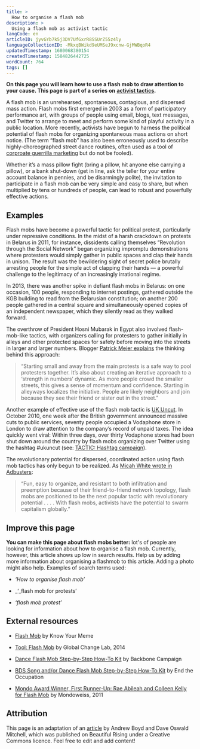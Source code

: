 ```yaml
---
title: >
  How to organise a flash mob
description: >
  Using a flash mob as activist tactic
langCode: en
articleID: jyvGYb7k5j3DV7UfGxrR8SSUrZ55z4ly
languageCollectionID: -MkxqBWikd9eUMSeJ9xcnw-GjMWBqoR4
updatedTimestamp: 1680068380154
createdTimestamp: 1584826442725
wordCount: 764
tags: []
---
```


**On this page you will learn how to use a flash mob to draw attention to your cause. This page is part of a series on** [**activist tactics**](/tactics)**.**

A flash mob is an unrehearsed, spontaneous, contagious, and dispersed mass action. Flash mobs first emerged in 2003 as a form of participatory performance art, with groups of people using email, blogs, text messages, and Twitter to arrange to meet and perform some kind of playful activity in a public location. More recently, activists have begun to harness the political potential of flash mobs for organizing spontaneous mass actions on short notice. (The term “flash mob” has also been erroneously used to describe highly-choreographed street dance routines, often used as a tool of [corproate guerrilla marketing](http://www.magnifydigital.com/blog/using-a-flash-mob-to-create-brand-awareness) but do not be fooled).

Whether it’s a mass pillow fight (bring a pillow, hit anyone else carrying a pillow), or a bank shut-down (get in line, ask the teller for your entire account balance in pennies, and be disarmingly polite), the invitation to participate in a flash mob can be very simple and easy to share, but when multiplied by tens or hundreds of people, can lead to robust and powerfully effective actions.

## Examples

Flash mobs have become a powerful tactic for political protest, particularly under repressive conditions. In the midst of a harsh crackdown on protests in Belarus in 2011, for instance, dissidents calling themselves “Revolution through the Social Network” began organizing impromptu demonstrations where protesters would simply gather in public spaces and clap their hands in unison. The result was the bewildering sight of secret police brutally arresting people for the simple act of clapping their hands — a powerful challenge to the legitimacy of an increasingly irrational regime.

In 2013, there was another spike in defiant flash mobs in Belarus: on one occasion, 100 people, responding to internet postings, gathered outside the KGB building to read from the Belarusian constitution; on another 200 people gathered in a central square and simultaneously opened copies of an independent newspaper, which they silently read as they walked forward.

The overthrow of President Hosni Mubarak in Egypt also involved flash-mob-like tactics, with organizers calling for protesters to gather initially in alleys and other protected spaces for safety before moving into the streets in larger and larger numbers. Blogger [Patrick Meier explains](https://irevolutions.org/2011/02/27/tactics-egypt-revolution-jan25/) the thinking behind this approach:

> “Starting small and away from the main protests is a safe way to pool protesters together. It’s also about creating an iterative approach to a ‘strength in numbers’ dynamic. As more people crowd the smaller streets, this gives a sense of momentum and confidence. Starting in alleyways localizes the initiative. People are likely neighbors and join because they see their friend or sister out in the street.”

Another example of effective use of the flash mob tactic is [UK Uncut](https://en.wikipedia.org/wiki/UK_Uncut). In October 2010, one week after the British government announced massive cuts to public services, seventy people occupied a Vodaphone store in London to draw attention to the company’s record of unpaid taxes. The idea quickly went viral: Within three days, over thirty Vodaphone stores had been shut down around the country by flash mobs organizing over Twitter using the hashtag #ukuncut (see: [TACTIC: Hashtag campaign](https://beautifulrising.org/tool/hashtag-campaign)).

The revolutionary potential for dispersed, coordinated action using flash mob tactics has only begun to be realized. As [Micah White wrote in Adbusters](http://www.adbusters.org/article/to-the-barricades/):

> “Fun, easy to organize, and resistant to both infiltration and preemption because of their friend-to-friend network topology, flash mobs are positioned to be the next popular tactic with revolutionary potential . . . . With flash mobs, activists have the potential to swarm capitalism globally.”

## Improve this page

**You can make this page about flash mobs better:** lot's of people are looking for information about how to organise a flash mob. Currently, however, this article shows up low in search results. Help us by adding more information about organising a flashmob to this article. Adding a photo might also help. Examples of search terms used:

-   _‘How to organise flash mob’_
    
-   _‘_flash mob for protests’
    
-   _‘_flash mob protest_’_
    

## External resources

-   [Flash Mob](http://knowyourmeme.com/memes/flash-mob) by Know Your Meme
    
-   [Tool: Flash Mob](http://www.globalchangelab.org/en/trainingbit/smartmob-the-new-flashmob) by Global Change Lab, 2014
    
-   [Dance Flash Mob Step-by-Step How-To Kit](https://d3n8a8pro7vhmx.cloudfront.net/backbonecampaign/pages/81/attachments/original/1509496659/FlashmobHowto2.pdf?1509496659) by Backbone Campaign
    
-   [BDS Song and/or Dance Flash Mob Step-by-Step How-To Kit](https://d3n8a8pro7vhmx.cloudfront.net/backbonecampaign/pages/81/attachments/original/1509496658/FlashMobHow-To_FirstDraftcopy.pdf?1509496658) by End the Occupation
    
-   [Mondo Award Winner, First Runner-Up: Rae Abileah and Colleen Kelly for Flash Mob](http://mondoweiss.net/2011/03/mondo-award-winner-first-runner-up-rae-abileah-and-colleen-kelly-for-flashmob/) by Mondoweiss, 2011
    

## Attribution

This page is an adaptation of an [article](https://beautifulrising.org/tool/cacerolazo-noise-making-protest-) by Andrew Boyd and Dave Oswald Mitchell, which was published on Beautiful Rising under a Creative Commons licence. Feel free to edit and add content!